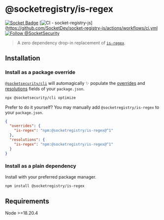 # @socketregistry/is-regex

[![Socket Badge](https://socket.dev/api/badge/npm/package/@socketregistry/is-regex)](https://socket.dev/npm/package/@socketregistry/is-regex)
[![CI - socket-registry-js](https://github.com/SocketDev/socket-registry-js/actions/workflows/ci.yml/badge.svg)](https://github.com/SocketDev/socket-registry-js/actions/workflows/ci.yml
[![Follow @SocketSecurity](https://img.shields.io/twitter/follow/SocketSecurity?style=social)](https://twitter.com/SocketSecurity)

> A zero dependency drop-in replacement of
> [`is-regex`](https://www.npmjs.com/package/is-regex).

## Installation

### Install as a package override

[`@socketsecurity/cli`](https://www.npmjs.com/package/@socketsecurity/cli) will
automagically :sparkles: populate the
[overrides](https://docs.npmjs.com/cli/v9/configuring-npm/package-json#overrides)
and [resolutions](https://yarnpkg.com/configuration/manifest#resolutions) fields
of your `package.json`.

```sh
npx @socketsecurity/cli optimize
```

Prefer to do it yourself? You may manually add `@socketregistry/is-regex` to
your `package.json`.

```json
{
  "overrides": {
    "is-regex": "npm:@socketregistry/is-regex@^1"
  },
  "resolutions": {
    "is-regex": "npm:@socketregistry/is-regex@^1"
  }
}
```

### Install as a plain dependency

Install with your preferred package manager.

```sh
npm install @socketregistry/is-regex
```

## Requirements

Node &gt;=18.20.4
